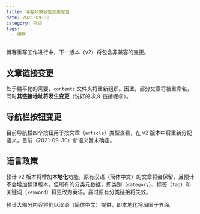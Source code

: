 ```yaml
---
title: 博客非兼容性变更警告
date: 2021-09-30
category: 杂谈
tags:
  - 博客
---
```


博客重写工作进行中，下一版本（v2）将包含非兼容的变更。

<!-- more -->

## 文章链接变更

处于扁平化的需要，`contents` 文件夹将重新组织。因此，部分文章将被重命名，同时**其链接地址将发生变更**（说好的*永久* 链接呢🙃）。


## 导航栏按钮变更

目前导航栏四个按钮用于按文章（`article`）类型查看，在 v2 版本中将重新分配语义，目前（2021-09-30）新语义暂未确定。


## 语言政策

预计 v2 版本将增加**本地化**功能。原有汉语（简体中文）的文章将会保留，且预计不会增加翻译版本，但所有的分类元数据，即类别（`category`）、标签（`tag`）和关键词（`keyword`）将更改为英语。届时原有分类链接将失效。

预计大部分内容将仍以汉语（简体中文）提供，即本地化将局限于界面。
